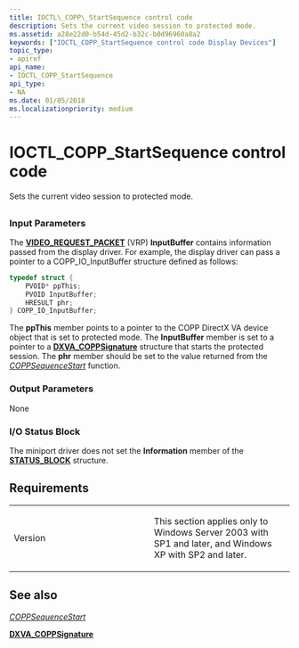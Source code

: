 ```yaml
---
title: IOCTL\_COPP\_StartSequence control code
description: Sets the current video session to protected mode.
ms.assetid: a28e22d0-b54d-45d2-b32c-b0d96960a8a2
keywords: ["IOCTL_COPP_StartSequence control code Display Devices"]
topic_type:
- apiref
api_name:
- IOCTL_COPP_StartSequence
api_type:
- NA
ms.date: 01/05/2018
ms.localizationpriority: medium
---
```


# IOCTL\_COPP\_StartSequence control code


Sets the current video session to protected mode.

## <span id="ddk_ioctl_copp_startsequence_gg"></span><span id="DDK_IOCTL_COPP_STARTSEQUENCE_GG"></span>


### <span id="Input_Parameters"></span><span id="input_parameters"></span><span id="INPUT_PARAMETERS"></span>Input Parameters

The [**VIDEO\_REQUEST\_PACKET**](https://docs.microsoft.com/windows-hardware/drivers/ddi/video/ns-video-_video_request_packet) (VRP) **InputBuffer** contains information passed from the display driver. For example, the display driver can pass a pointer to a COPP\_IO\_InputBuffer structure defined as follows:

```cpp
typedef struct {
    PVOID* ppThis;
    PVOID InputBuffer;
    HRESULT phr;
} COPP_IO_InputBuffer;
```

The **ppThis** member points to a pointer to the COPP DirectX VA device object that is set to protected mode. The **InputBuffer** member is set to a pointer to a [**DXVA\_COPPSignature**](https://docs.microsoft.com/windows-hardware/drivers/ddi/dxva/ns-dxva-_dxva_coppsignature) structure that starts the protected session. The **phr** member should be set to the value returned from the [*COPPSequenceStart*](https://docs.microsoft.com/windows-hardware/drivers/display/coppsequencestart) function.

### <span id="Output_Parameters"></span><span id="output_parameters"></span><span id="OUTPUT_PARAMETERS"></span>Output Parameters

None

### <span id="I_O_Status_Block"></span><span id="i_o_status_block"></span><span id="I_O_STATUS_BLOCK"></span>I/O Status Block

The miniport driver does not set the **Information** member of the [**STATUS\_BLOCK**](https://docs.microsoft.com/windows-hardware/drivers/ddi/video/ns-video-_status_block) structure.

Requirements
------------

<table>
<colgroup>
<col width="50%" />
<col width="50%" />
</colgroup>
<tbody>
<tr class="odd">
<td align="left"><p>Version</p></td>
<td align="left"><p>This section applies only to Windows Server 2003 with SP1 and later, and Windows XP with SP2 and later.</p></td>
</tr>
</tbody>
</table>

## <span id="see_also"></span>See also


[*COPPSequenceStart*](https://docs.microsoft.com/windows-hardware/drivers/display/coppsequencestart)

[**DXVA\_COPPSignature**](https://docs.microsoft.com/windows-hardware/drivers/ddi/dxva/ns-dxva-_dxva_coppsignature)

 

 






